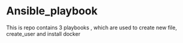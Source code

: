 # Ansible_playbook
This is repo contains 3 playbooks , which are used to create new file, create_user and install docker 
